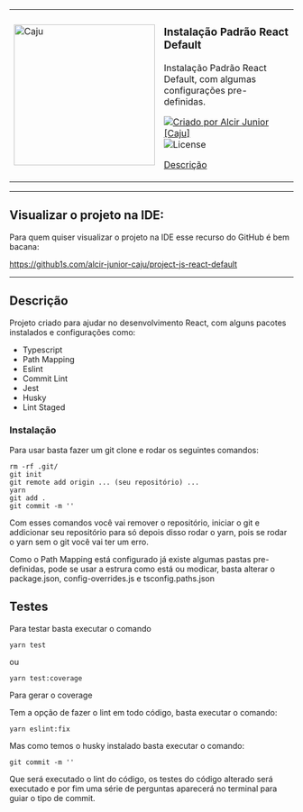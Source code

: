 <!-- Info Header -->
<table>
  <tr>
    <td>
      <img alt="Caju" src="https://www.cajucomunica.com.br/logo-caju.png" width="250px" />
    </td>
    <td>
      <h3>
        Instalação Padrão React Default
      </h3>
      <p>Instalação Padrão React Default, com algumas configurações pre-definidas.</p>
      <p>
        <a href="https://cajucomunica.com.br">
          <img alt="Criado por Alcir Junior [Caju]" src="https://img.shields.io/badge/criado%20por-Alcir Junior [Caju]-%23f08700">
        </a>
        <img alt="License" src="https://img.shields.io/badge/license-MIT-%23f08700">
      </p>
      <p>
        <a href="#descrição">Descrição</a>
      </p>
    </td>
  </tr>
</table>

---

## Visualizar o projeto na IDE:

Para quem quiser visualizar o projeto na IDE esse recurso do GitHub é bem bacana:

https://github1s.com/alcir-junior-caju/project-js-react-default

---

## Descrição

Projeto criado para ajudar no desenvolvimento React, com alguns pacotes instalados e configurações como:

- Typescript
- Path Mapping
- Eslint
- Commit Lint
- Jest
- Husky
- Lint Staged

### Instalação

Para usar basta fazer um git clone e rodar os seguintes comandos:

```
rm -rf .git/
git init
git remote add origin ... (seu repositório) ...
yarn
git add .
git commit -m ''
```

Com esses comandos você vai remover o repositório, iniciar o git e addicionar seu repositório para só depois disso rodar o yarn, pois se rodar o yarn sem o git você vai ter um erro.

Como o Path Mapping está configurado já existe algumas pastas pre-definidas, pode se usar a estrura como está ou modicar, basta alterar o package.json, config-overrides.js e tsconfig.paths.json

## Testes

Para testar basta executar o comando

```
yarn test
```

ou

```
yarn test:coverage
```

Para gerar o coverage

Tem a opção de fazer o lint em todo código, basta executar o comando:

```
yarn eslint:fix
```

Mas como temos o husky instalado basta executar o comando:

```
git commit -m ''
```

Que será executado o lint do código, os testes do código alterado será executado e por fim uma série de perguntas aparecerá no terminal para guiar o tipo de commit.
